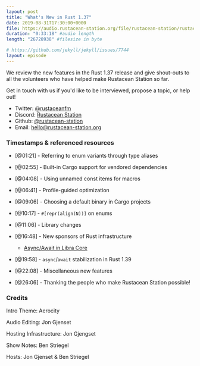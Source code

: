 ```yaml
---
layout: post
title: "What's New in Rust 1.37"
date: 2019-08-31T17:30:00+0000
file: https://audio.rustacean-station.org/file/rustacean-station/rustacean-station-e003-rust-1.37.0.mp3
duration: "0:33:18" #audio length
length: "26728938" #filesize in byte

# https://github.com/jekyll/jekyll/issues/7744
layout: episode
---
```


We review the new features in the Rust 1.37 release and give shout-outs to all the volunteers who have helped make Rustacean Station so far.

Get in touch with us if you'd like to be interviewed, propose a topic, or help out!

 - Twitter: [@rustaceanfm](https://twitter.com/rustaceanfm)
 - Discord: [Rustacean Station](https://discord.gg/cHc3Gyc)
 - Github: [@rustacean-station](https://github.com/rustacean-station/)
 - Email: [hello@rustacean-station.org](mailto:hello@rustacean-station.org)

### Timestamps & referenced resources

* [@01:21] - Referring to enum variants through type aliases

* [@02:55] - Built-in Cargo support for vendored dependencies

* [@04:08] - Using unnamed const items for macros

* [@06:41] - Profile-guided optimization

* [@09:06] - Choosing a default binary in Cargo projects

* [@10:17] - `#[repr(align(N))]` on enums

* [@11:06] - Library changes

* [@16:48] - New sponsors of Rust infrastructure

  * [Async/Await in Libra Core](https://community.libra.org/t/async-await-in-libra-core/1566)

* [@19:58] - `async`/`await` stabilization in Rust 1.39

* [@22:08] - Miscellaneous new features

* [@26:06] - Thanking the people who make Rustacean Station possible!

### Credits

Intro Theme: Aerocity

Audio Editing: Jon Gjenset

Hosting Infrastructure: Jon Gjengset

Show Notes: Ben Striegel

Hosts: Jon Gjenset & Ben Striegel
